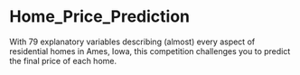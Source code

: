 # Home_Price_Prediction
With 79 explanatory variables describing (almost) every aspect of residential homes in Ames, Iowa, this competition challenges you to predict the final price of each home.

